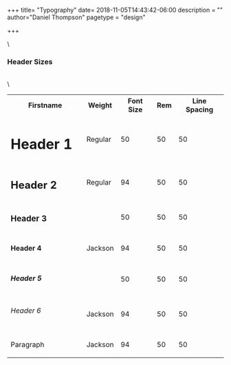 +++
title= "Typography"
date= 2018-11-05T14:43:42-06:00
description = ""
author="Daniel Thompson"
pagetype = "design"

+++


\

### Header Sizes
\
\

<table >
  <tr>
    <th style="width: 35%;">Firstname</th>
    <th>Weight</th>
    <th>Font Size</th> 
    <th>Rem</th>
    <th>Line Spacing</th>
  </tr>
  <tr>
    <td> <h1> Header 1</h1></td>
    <td> Regular </td> 
    <td>50</td>
    <td>50</td>
    <td>50</td>
  </tr>
  <tr>
    <td><h2>Header 2</h2></td>
    <td>Regular</td> 
    <td>94</td>
    <td>50</td>
    <td>50</td>
  </tr>
  <tr>
    <td> <h3> Header 3</h3></td>
    <td></td> 
    <td>50</td>
    <td>50</td>
    <td>50</td>
  </tr>
  <tr>
    <td><h4>Header 4</h4></td>
    <td>Jackson</td> 
    <td>94</td>
    <td>50</td>
     <td>50</td>
  </tr>
  <tr>
    <td> <h5> Header 5</h5></td>
    <td></td> 
    <td>50</td>
    <td>50</td>
    <td>50</td>
  </tr>
  <tr>
    <td><h6>Header 6</h6></td>
    <td>Jackson</td> 
    <td>94</td>
    <td>50</td>
    <td>50</td>
  </tr>
  <tr>
    <td><p>Paragraph</p></td>
    <td>Jackson</td> 
    <td>94</td>
    <td>50</td>
    <td>50</td>
  </tr>
</table>